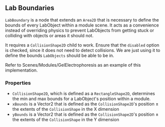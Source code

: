## Lab Boundaries

`LabBoundary` is a node that extends an `Area2D` that is necessary to define the bounds of every LabObject within a module scene. It acts as a convenience instead of overriding physics to prevent LabObjects from getting stuck or colliding with objects or areas it should not.

It requires a `CollisionShape2D` child to work. Ensure that the `disabled` option is checked, since it does not need to detect collisions. We are just using it to define the bounds `LabObjects` should be able to be in.

Refer to Scenes/Modules/GelElectrophoresis as an example of this implementation.

### Properties

- `CollisionShape2D`, which is defined as a `RectangleShape2D`, determines the min and max bounds for a LabObject's position within a module.
- `xBounds` is a Vector2 that is defined as the `CollisionShape2D`'s position ± the extents of the `CollisionShape` in the X dimension
- `yBounds` is a Vector2 that is defined as the `CollisionShape2D`'s position ± the extents of the `CollisionShape` in the Y dimension